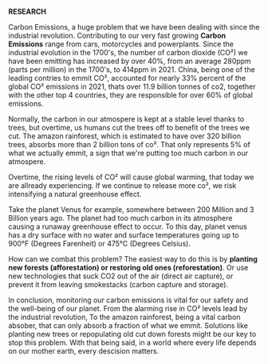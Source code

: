 **RESEARCH**

Carbon Emissions, a huge problem that we have been dealing with since the industrial revolution. Contributing to our very fast growing **Carbon Emissions** range from cars, motorcycles and powerplants. Since the industrial evolution in the 1700's, the number of carbon dioxide (CO²) we have been emitting has increased by over 40%, from an average 280ppm (parts per million) in the 1700's, to 414ppm in 2021. China, being one of the leading contries to emmit CO², accounted for nearly 33% percent of the global CO² emissions in 2021, thats over 11.9 billion tonnes of co2, together with the other top 4 countries, they are responsible for over 60% of global emissions.

Normally, the carbon in our atmospere is kept at a stable level thanks to trees, but overtime, us humans cut the trees off to benefit of the trees we cut. The amazon rainforest, which is estimated to have over 320 billion trees, absorbs more than 2 billion tons of co². That only represents 5% of what we actually emmit, a sign that we're putting too much carbon in our atmospere.

Overtime, the rising levels of CO² will cause global warming, that today we are allready experiencing. If we continue to release more co², we risk intensifying a natural greenhouse effect.

Take the planet Venus for example, somewhere between 200 Million and 3 Billion years ago. The planet had too much carbon in its atmosphere causing a runaway greenhouse effect to occur. To this day, planet venus has a dry surface with no water and surface temperatures going up to 900°F (Degrees Farenheit) or 475°C (Degrees Celsius).

How can we combat this problem? The easiest way to do this is by **planting new forests (afforestation) or restoring old ones (reforestation)**. Or use new technologies that suck CO2 out of the air (direct air capture), or prevent it from leaving smokestacks (carbon capture and storage).

In conclusion, monitoring our carbon emissions is vital for our safety and the well-being of our planet. From the alarming rise in CO² levels lead by the industrial revolution, To the amazon rainforest, being a vital carbon absober, that can only absorb a fraction of what we emmit.
Solutions like planting new trees or repopulating old cut down forests might be our key to stop this problem.
With that being said, in a world where every life depends on our mother earth, every descision matters.